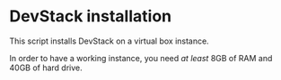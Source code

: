 DevStack installation
=====================

This script installs DevStack on a virtual box instance.

In order to have a working instance, you need _at least_ 8GB of RAM and 40GB of
hard drive.